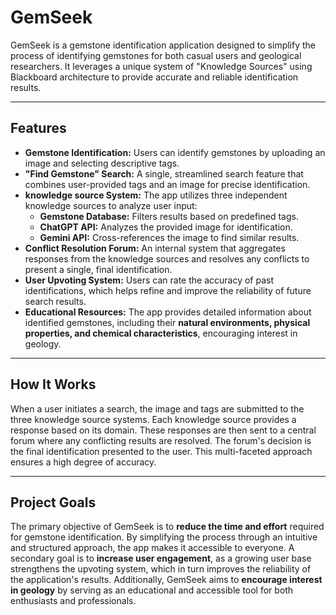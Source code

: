 # GemSeek 

GemSeek is a gemstone identification application designed to simplify the process of identifying gemstones for both casual users and geological researchers. It leverages a unique system of "Knowledge Sources" using Blackboard architecture to provide accurate and reliable identification results.

---

## Features 

* **Gemstone Identification:** Users can identify gemstones by uploading an image and selecting descriptive tags.
* **"Find Gemstone" Search:** A single, streamlined search feature that combines user-provided tags and an image for precise identification.
* **knowledge source System:** The app utilizes three independent knowledge sources to analyze user input:
    * **Gemstone Database:** Filters results based on predefined tags.
    * **ChatGPT API:** Analyzes the provided image for identification.
    * **Gemini API:** Cross-references the image to find similar results.
* **Conflict Resolution Forum:** An internal system that aggregates responses from the knowledge sources and resolves any conflicts to present a single, final identification.
* **User Upvoting System:** Users can rate the accuracy of past identifications, which helps refine and improve the reliability of future search results.
* **Educational Resources:** The app provides detailed information about identified gemstones, including their **natural environments, physical properties, and chemical characteristics**, encouraging interest in geology.

---

## How It Works

When a user initiates a search, the image and tags are submitted to the three knowledge source systems. Each knowledge source provides a response based on its domain. These responses are then sent to a central forum where any conflicting results are resolved. The forum's decision is the final identification presented to the user. This multi-faceted approach ensures a high degree of accuracy.

---

## Project Goals

The primary objective of GemSeek is to **reduce the time and effort** required for gemstone identification. By simplifying the process through an intuitive and structured approach, the app makes it accessible to everyone. A secondary goal is to **increase user engagement**, as a growing user base strengthens the upvoting system, which in turn improves the reliability of the application's results. Additionally, GemSeek aims to **encourage interest in geology** by serving as an educational and accessible tool for both enthusiasts and professionals.